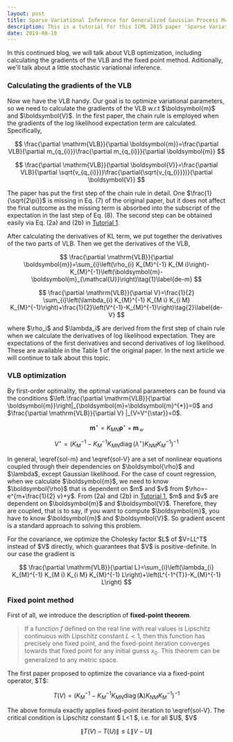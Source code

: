 ```yaml
---
layout: post
title: Sparse Variational Inference for Generalized Gaussian Process Models - Tutorial 2
description: This is a tutorial for this ICML 2015 paper 'Sparse Variational Inference for Generalized Gaussian Process Models'. It covers fixed point method, stochastic variational inference and some experiments.
date: 2019-08-10
---
```

<p>
In this continued blog, we will talk about VLB optimization, including calculating the gradients of the VLB and the fixed point method. Aditionally, we'll talk about a little stochastic variational inference.
</p>

### Calculating the gradients of the VLB
<p>
Now we have the VLB handy. Our goal is to optimize variational parameters, so we need to calculate the gradients of the VLB w.r.t $\boldsymbol{m}$ and $\boldsymbol{V}$. In the first paper, the chain rule is employed when the gradients of the log likelihood expectation term are calculated. Specifically, 
</p>

$$
\frac{\partial \mathrm{VLB}}{\partial \boldsymbol{m}}=\frac{\partial VLB}{\partial m_{q_{i}}}\frac{\partial m_{q_{i}}}{\partial \boldsymbol{m}}
$$

$$
\frac{\partial \mathrm{VLB}}{\partial \boldsymbol{V}}=\frac{\partial VLB}{\partial \sqrt{v_{q_{i}}}}\frac{\partial(\sqrt{v_{q_{i}}})}{\partial \boldsymbol{V}}
$$

<p>
The paper has put the first step of the chain rule in detail. One $\frac{1}{\sqrt{2\pi}}$ is missing in Eq. (7) of the original paper, but it does not affect the final outcome as the missing term is absorbed into the subscript of the expectation in the last step of Eq. (8). The second step can be obtained easily via Eq. (2a) and (2b) in <a href="https://kaikaizhao.github.io/notes/2019/08/09/Sparse-Variational-Inference-for-Generalized-Gaussian-Process-Models" target="_blank">Tutorial 1</a>.
</p>

<p>
After calculating the derivatives of KL term, we put together the derivatives of the two parts of VLB. Then we get the derivatives of the VLB,
</p>

$$
    \frac{\partial \mathrm{VLB}}{\partial \boldsymbol{m}}=\sum_{i}\left(\rho_{i} K_{M}^{-1} K_{M i}\right)-K_{M}^{-1}\left(\boldsymbol{m}-\boldsymbol{m}_{\mathcal{U}}\right)\tag{1}\label{de-m}
$$

$$
\frac{\partial \mathrm{VLB}}{\partial V}=\frac{1}{2} \sum_{i}\left(\lambda_{i} K_{M}^{-1} K_{M i} K_{i M} K_{M}^{-1}\right)+\frac{1}{2}\left(V^{-1}-K_{M}^{-1}\right)\tag{2}\label{de-V}
$$

<p>where $\rho_i$ and $\lambda_i$ are derived from the first step of chain rule when we calculate the derivatives of log likelihood expectation. They are expectations of the first derivatives and second derivatives of log likelihood. These are available in the Table 1 of the original paper. In the next article we will continue to talk about this topic.</p>

### VLB optimization
<p>
By first-order optimality, the optimal variational parameters can be found via the conditions $\left.\frac{\partial \mathrm{VLB}}{\partial \boldsymbol{m}}\right|_{\boldsymbol{m}=\boldsymbol{m}^{*}}=0$ and $\frac{\partial \mathrm{VLB}}{\partial V} |_{V=V^{\star}}=0$.
</p>

$$
\boldsymbol{m}^{\star}=K_{M N} \boldsymbol{\rho}^{\star}+\boldsymbol{m}_{\mathcal{U}}
\tag{3a}\label{sol-m}
$$

$$
V^{\star}=\left(K_{M}^{-1}-K_{M}^{-1} K_{M N} \operatorname{diag}\left(\lambda^{\star}\right) K_{N M} K_{M}^{-1}\right)^{-1}\tag{3b}\label{sol-V}
$$

<p>
In general, \eqref{sol-m} and \eqref{sol-V} are a set of nonlinear equations coupled through their dependencies on $\boldsymbol{\rho}$ and $\lambda$, except Gaussian likelihood. For the case of count regression, when we calculate $\boldsymbol{m}$, we need to know $\boldsymbol{\rho}$ that is dependent on $m$ and $v$ from $\rho=-e^{m+\frac{1}{2} v}+y$. From (2a) and (2b) in <a href="https://kaikaizhao.github.io/notes/2019/08/09/Sparse-Variational-Inference-for-Generalized-Gaussian-Process-Models" target="_blank">Tutorial 1</a>, $m$ and $v$ are dependent on $\boldsymbol{m}$ and $\boldsymbol{V}$. Therefore, they are coupled, that is to say, if you want to compute $\boldsymbol{m}$, you have to know $\boldsymbol{m}$ and $\boldsymbol{V}$. So gradient ascent is a standard approach to solving this problem.
</p>
<p>
For the covariance, we optimize the Cholesky factor $L$ of $V=LL^T$ instead of $V$ directly, which guarantees that $V$ is positive-definite. In our case the gradient is
</p>

$$
\frac{\partial \mathrm{VLB}}{\partial L}=\sum_{i}\left(\lambda_{i} K_{M}^{-1} K_{M i} K_{i M} K_{M}^{-1} L\right)+\left(L^{-1^{T}}-K_{M}^{-1} L\right)
$$

### Fixed point method

<p>
First of all, we introduce the description of <b>fixed-point theorem</b>.
</p>

> If a function $f$ defined on the real line with real values is Lipschitz continuous with Lipschitz constant $L<1$, then this function has precisely one fixed point, and the fixed-point iteration converges towards that fixed point for any initial guess $x_{0}$. This theorem can be generalized to any metric space.

<p>
The first paper proposed to optimize the covariance via a fixed-point operator, $T$:
</p>

$$
    T(V)=\left(K_{M}^{-1}-K_{M}^{-1} K_{M N} \operatorname{diag}(\boldsymbol{\lambda}) K_{N M} K_{M}^{-1}\right)^{-1}\tag{4}\label{fp-V}
$$

<p>
The above formula exactly applies fixed-point iteration to \eqref{sol-V}. The critical condition is Lipschitz constant $ L<1 $, i.e. for all $U$, $V$
</p>

$$
\|T(V)-T(U)\| \leq L\|V-U\|
$$

